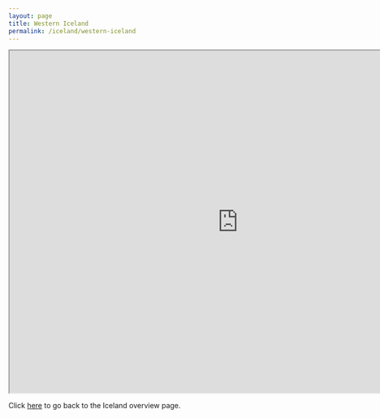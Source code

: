```yaml
---
layout: page
title: Western Iceland
permalink: /iceland/western-iceland
---
```

<div class='add-pad'>

<iframe src="https://www.google.com/maps/d/u/0/embed?mid=1UUitpaUwZUeBPYxDOHxyhJb59gE" width="900" height="675"></iframe>

<p>Click <a href="http://angelariggs.github.io/iceland">here</a> to go back to the Iceland overview page.</p>
</div>